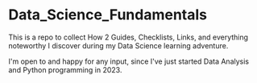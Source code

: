 # Data_Science_Fundamentals

This is a repo to collect How 2 Guides, Checklists, Links, and everything noteworthy I discover during my Data Science learning adventure.

I'm open to and happy for any input, since I've just started Data Analysis and Python programming in 2023.

